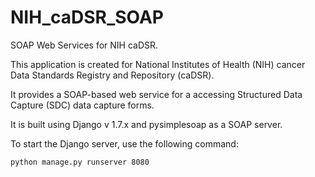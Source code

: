 NIH_caDSR_SOAP
==============

SOAP Web Services for NIH caDSR.

This application is created for National Institutes of Health (NIH) cancer Data Standards Registry and Repository (caDSR).

It provides a SOAP-based web service for a accessing Structured Data Capture (SDC) data capture forms.

It is built using Django v 1.7.x and pysimplesoap as a SOAP server.

To start the Django server, use the following command:

    python manage.py runserver 8080

